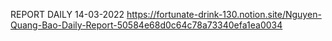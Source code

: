 REPORT DAILY 14-03-2022
https://fortunate-drink-130.notion.site/Nguyen-Quang-Bao-Daily-Report-50584e68d0c64c78a73340efa1ea0034